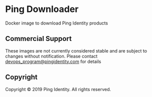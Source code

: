 # Ping Downloader
Docker image to download Ping Identity products

## Commercial Support
These images are not currently considered stable and are subject to changes without notification.
Please contact devops_program@pingidentity.com for details


## Copyright
Copyright © 2019 Ping Identity. All rights reserved.